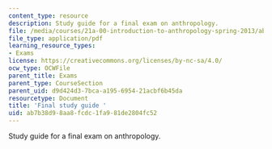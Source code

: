 ```yaml
---
content_type: resource
description: Study guide for a final exam on anthropology.
file: /media/courses/21a-00-introduction-to-anthropology-spring-2013/ab7b38d98aa8fcdc1fa981de2804fc52_MIT21A_00S13_Fnstudyg.pdf
file_type: application/pdf
learning_resource_types:
- Exams
license: https://creativecommons.org/licenses/by-nc-sa/4.0/
ocw_type: OCWFile
parent_title: Exams
parent_type: CourseSection
parent_uid: d9d424d3-7bca-a195-6954-21acbf6b45da
resourcetype: Document
title: 'Final study guide '
uid: ab7b38d9-8aa8-fcdc-1fa9-81de2804fc52
---
```

Study guide for a final exam on anthropology.